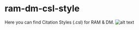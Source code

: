 # ram-dm-csl-style
Here you can find Citation Styles (.csl) for RAM &amp; DM.
![alt text](https://www.afm-marketing.org/sites/default/files/Logo-AFM_0.png)
